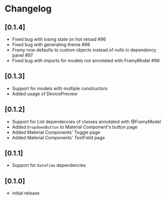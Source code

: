 # Changelog

## [0.1.4]

* Fixed bug with losing state on hot reload #96
* Fixed bug with generating theme #98
* Framy now defaults to custom objects instead of nulls in dependency panel #97
* Fixed bug with imports for models not annotated with FramyModel #99

## [0.1.3]

* Support for models with multiple constructors
* Added usage of DevicePreview 

## [0.1.2]

* Support for List dependencies of classes annotated with @FramyModel
* Added `DropdownButton` to Material Component's button page
* Added Material Components' Toggle page
* Added Material Components' TextField page

## [0.1.1]

* Support for `DateTime` dependencies

## [0.1.0]

- initial release
